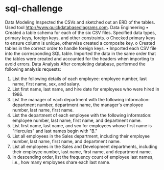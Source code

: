 # sql-challenge
Data Modeling
Inspected the CSVs and sketched out an ERD of the tables. Used tool http://www.quickdatabasediagrams.com.
Data Engineering
•	Created a table schema for each of the six CSV files. Specified data types, primary keys, foreign keys, and other constraints.
o	Checked primary keys to ensure column is unique, otherwise created a composite key. 
o	Created tables in the correct order to handle foreign keys.
•	Imported each CSV file into the corresponding SQL table. Imported the data in the same order that the tables were created and accounted for the headers when importing to avoid errors.
Data Analysis
After completing database, performed the following analysis requests:
1.	List the following details of each employee: employee number, last name, first name, sex, and salary.
2.	List first name, last name, and hire date for employees who were hired in 1986.
3.	List the manager of each department with the following information: department number, department name, the manager's employee number, last name, first name.
4.	List the department of each employee with the following information: employee number, last name, first name, and department name.
5.	List first name, last name, and sex for employees whose first name is "Hercules" and last names begin with "B."
6.	List all employees in the Sales department, including their employee number, last name, first name, and department name.
7.	List all employees in the Sales and Development departments, including their employee number, last name, first name, and department name.
8.	In descending order, list the frequency count of employee last names, i.e., how many employees share each last name.


